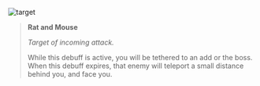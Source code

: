 ![target]

> **Rat and Mouse**
>
> *Target of incoming attack.*
>
> While this debuff is active, you will be tethered to an add or the boss. When
> this debuff expires, that enemy will teleport a small distance behind you, and
> face you.

[target]: /amr/moko/debuffs/rat-and-mouse.png#debuff
